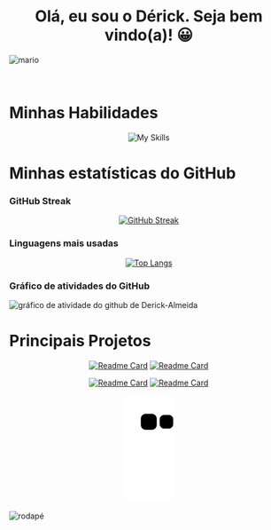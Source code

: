 <h1 align="center">Olá, eu sou o Dérick. Seja bem vindo(a)!  😀</h1>

![ mario ](https://i.imgur.com/whfNCd2.gif)

<br/>

# Minhas Habilidades

<div align="center">

![My Skills](https://skillicons.dev/icons?i=html,css,js,ts,py,django,react,nodejs,express,redux,figma,styledcomponents,postgresql,docker,linux,visualstudio,vercel,git,github,jest,mongodb,flask,next&perline=12)

</div>

# Minhas estatísticas do GitHub

### GitHub Streak

<div align="center">

[![GitHub Streak](https://streak-stats.demolab.com?user=Derick-Almeida&theme=highcontrast&background=000056&border=282A36&dates=7ee3ff&ring=f50079&fire=f50079&stroke=f50079&currStreakLabel=12a000&sideLabels=12a000)](https://git.io/streak-stats)

</div>

### Linguagens mais usadas

<div align="center">

[![Top Langs](https://github-readme-stats-dk.vercel.app/api/top-langs/?username=Derick-Almeida&card_width=498&theme=tokyonight&hide_border=true&bg_color=0,000056,01012c&title_color=f50079&text_color=7ee3ff&icon_color=12a000&hide_title=true)](https://github.com/anuraghazra/github-readme-stats)

</div>

### Gráfico de atividades do GitHub

![ gráfico de atividade do github de Derick-Almeida ](https://github-readme-activity-graph.cyclic.app/graph?username=Derick-Almeida&color=176600&line=01012c&hide_title=true&hide_border=true&theme=github-compact&point=f50079)

# Principais Projetos

<div align="center">

[![Readme Card](https://github-readme-stats-dk.vercel.app/api/pin/?username=Derick-Almeida&repo=project_manager&title_color=f50079&text_color=7ee3ff&icon_color=176600&bg_color=0,000056,01012c&hide_border=true)](https://github.com/Derick-Almeida/project_manager)
[![Readme Card](https://github-readme-stats-dk.vercel.app/api/pin/?username=Derick-Almeida&repo=FutCamp&title_color=f50079&text_color=7ee3ff&icon_color=176600&bg_color=0,000056,01012c&hide_border=true)](https://github.com/Derick-Almeida/FutCamp)

[![Readme Card](https://github-readme-stats-dk.vercel.app/api/pin/?username=Derick-Almeida&repo=motors-shop-frontend&title_color=f50079&text_color=7ee3ff&icon_color=176600&bg_color=0,000056,01012c&hide_border=true)](https://github.com/Derick-Almeida/motors-shop-frontend)
[![Readme Card](https://github-readme-stats-dk.vercel.app/api/pin/?username=Derick-Almeida&repo=do.it&title_color=f50079&text_color=7ee3ff&icon_color=176600&bg_color=0,000056,01012c&hide_border=true)](https://github.com/Derick-Almeida/do.it)

</div>

<div align="center">

![Snake animation](https://github.com/Derick-Almeida/Derick-Almeida/blob/output/github-contribution-grid-snake.svg)

</div>


![ rodapé ](https://user-images.githubusercontent.com/10498744/210157572-1fca0242-8af2-46a6-bfa3-666ffd40ebde.svg)
